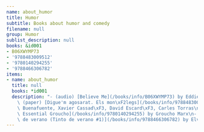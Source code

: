 ```yaml
---
name: about_humor
title: Humor
subtitle: Books about humor and comedy
filename: null
group: Humor
sublist_description: null
books: &id001
- B06XWYMP73
- '9788483009512'
- '9780140294255'
- '9788466306782'
items:
- name: about_humor
  title: null
  books: *id001
  description: "- (audio) [Believe Me](/books/info/B06XWYMP73) by Eddie Izzard\n-\
    \ (paper) [Digue'm agosarat. Els mon\xF2legs](/books/info/9788483009512) by Andreu\
    \ Buenafuente, Xavier Cassad\xF3, David Escard\xF3, Carles Torras\n- (paper) [The\
    \ Essential Groucho](/books/info/9780140294255) by Groucho Marx\n- (paper) [Tinto\
    \ de verano (Tinto de verano #1)](/books/info/9788466306782) by Elvira Lindo"
---
```


